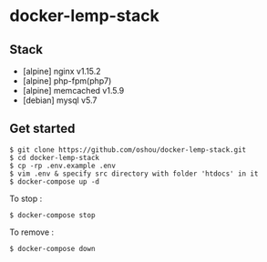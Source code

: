 # docker-lemp-stack

## Stack
- [alpine] nginx v1.15.2
- [alpine] php-fpm(php7)
- [alpine] memcached v1.5.9
- [debian] mysql v5.7

## Get started

```
$ git clone https://github.com/oshou/docker-lemp-stack.git
$ cd docker-lemp-stack
$ cp -rp .env.example .env
$ vim .env & specify src directory with folder 'htdocs' in it
$ docker-compose up -d
```

To stop :

```
$ docker-compose stop

```

To remove :

```
$ docker-compose down

```
